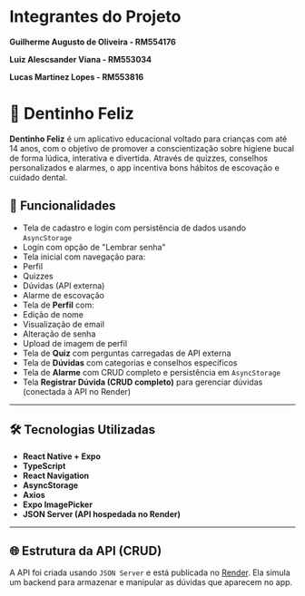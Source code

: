 # Integrantes do Projeto
**Guilherme Augusto de Oliveira - RM554176**

**Luiz Alescsander Viana - RM553034**

**Lucas Martinez Lopes - RM553816** 


# 📱 Dentinho Feliz

**Dentinho Feliz** é um aplicativo educacional voltado para crianças com até 14 anos, com o objetivo de promover a conscientização sobre higiene bucal de forma lúdica, interativa e divertida. Através de quizzes, conselhos personalizados e alarmes, o app incentiva bons hábitos de escovação e cuidado dental.

## 🧩 Funcionalidades

-  Tela de cadastro e login com persistência de dados usando `AsyncStorage`
-  Login com opção de "Lembrar senha"
-  Tela inicial com navegação para:
  - Perfil
  - Quizzes
  - Dúvidas (API externa)
  - Alarme de escovação
-  Tela de **Perfil** com:
  - Edição de nome
  - Visualização de email
  - Alteração de senha
  - Upload de imagem de perfil
-  Tela de **Quiz** com perguntas carregadas de API externa
-  Tela de **Dúvidas** com categorias e conselhos específicos
-  Tela de **Alarme** com CRUD completo e persistência em `AsyncStorage`
-  Tela **Registrar Dúvida (CRUD completo)** para gerenciar dúvidas (conectada à API no Render)

---

## 🛠️ Tecnologias Utilizadas

- **React Native + Expo**
- **TypeScript**
- **React Navigation**
- **AsyncStorage**
- **Axios**
- **Expo ImagePicker**
- **JSON Server (API hospedada no Render)**

---

## 🌐 Estrutura da API (CRUD)

A API foi criada usando `JSON Server` e está publicada no [Render](https://render.com). Ela simula um backend para armazenar e manipular as dúvidas que aparecem no app.
